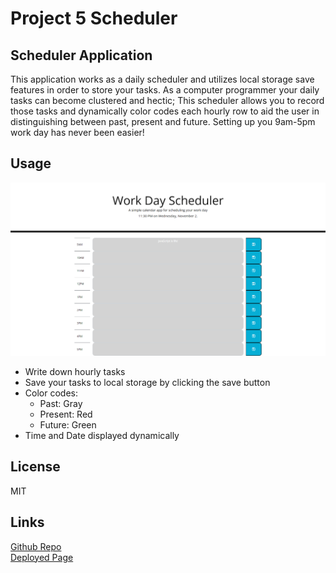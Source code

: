 # Project 5 Scheduler

## Scheduler Application
This application works as a daily scheduler and utilizes local storage save features in order to store your tasks. As a computer programmer your daily tasks can become 
clustered and hectic; This scheduler allows you to record those tasks and dynamically color codes each hourly row to aid the user in distinguishing between past, present and future.
Setting up you 9am-5pm work day has never been easier! 




## Usage
![Screenshot](./assets/img/screencapture-file-C-Users-jp106-bootcamp-schedule-app-index-html-2022-11-02-23_34_59.png)

- Write down hourly tasks
- Save your tasks to local storage by clicking the save button
- Color codes:
    - Past: Gray
    - Present: Red
    - Future: Green
- Time and Date displayed dynamically



## License 
MIT



## Links
[Github Repo](https://github.com/jon-dev092/Schedule-App)                     
[Deployed Page](https://jon-dev092.github.io/Schedule-App/)
